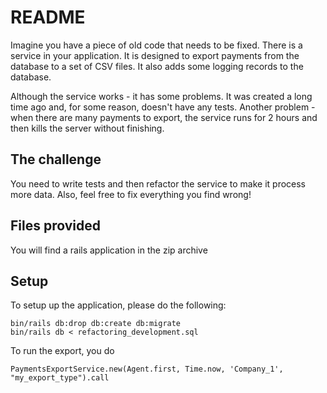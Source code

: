 # README
Imagine you have a piece of old code that needs to be fixed.
There is a service in your application. It is designed to export payments from the database to a set of CSV files. It also adds some logging records to the database.

Although the service works - it has some problems.
It was created a long time ago and, for some reason, doesn't have any tests.
Another problem - when there are many payments to export, the service runs for 2 hours and then kills the server without finishing.

## The challenge
You need to write tests and then refactor the service to make it process more data. Also, feel free to fix everything you find wrong!

## Files provided
You will find a rails application in the zip archive

## Setup
To setup up the application, please do the following:
```
bin/rails db:drop db:create db:migrate
bin/rails db < refactoring_development.sql
```
To run the export, you do
```
PaymentsExportService.new(Agent.first, Time.now, 'Company_1', "my_export_type").call
```
